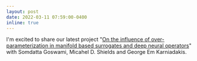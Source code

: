 ```yaml
---
layout: post
date: 2022-03-11 07:59:00-0400
inline: true
---
```


I'm excited to share our latest project "[On the influence of over-parameterization in manifold based surrogates and deep neural operators](https://arxiv.org/abs/2203.05071)" with Somdatta Goswami, Micahel D. Shields and George Em Karniadakis.
